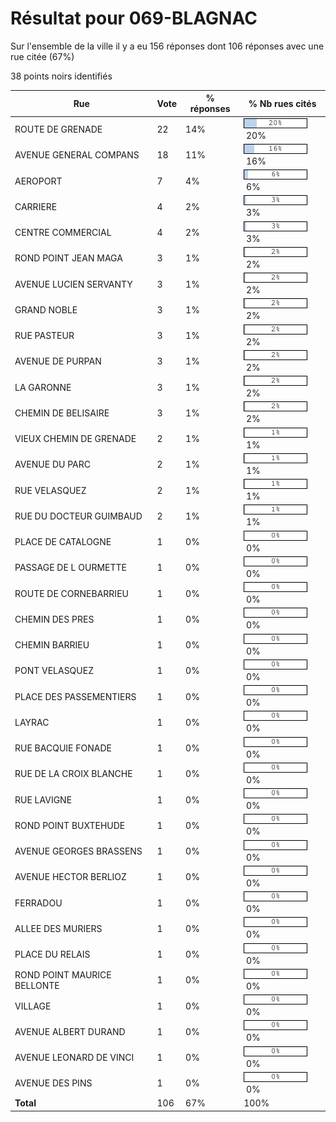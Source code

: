 # Résultat pour 069-BLAGNAC

Sur l'ensemble de la ville il y a eu 156 réponses dont 106 réponses avec une rue citée (67%)

38 points noirs identifiés

| Rue | Vote | % réponses | % Nb rues cités|
|-----|------|------------|----------------|
| ROUTE DE GRENADE | 22 | 14% | <img src="../../img/bar_20.gif" />&nbsp;20%|
| AVENUE GENERAL COMPANS | 18 | 11% | <img src="../../img/bar_16.gif" />&nbsp;16%|
| AEROPORT | 7 | 4% | <img src="../../img/bar_6.gif" />&nbsp;6%|
| CARRIERE | 4 | 2% | <img src="../../img/bar_3.gif" />&nbsp;3%|
| CENTRE COMMERCIAL | 4 | 2% | <img src="../../img/bar_3.gif" />&nbsp;3%|
| ROND POINT JEAN MAGA | 3 | 1% | <img src="../../img/bar_2.gif" />&nbsp;2%|
| AVENUE LUCIEN SERVANTY | 3 | 1% | <img src="../../img/bar_2.gif" />&nbsp;2%|
| GRAND NOBLE | 3 | 1% | <img src="../../img/bar_2.gif" />&nbsp;2%|
| RUE PASTEUR | 3 | 1% | <img src="../../img/bar_2.gif" />&nbsp;2%|
| AVENUE DE PURPAN | 3 | 1% | <img src="../../img/bar_2.gif" />&nbsp;2%|
| LA GARONNE | 3 | 1% | <img src="../../img/bar_2.gif" />&nbsp;2%|
| CHEMIN DE BELISAIRE | 3 | 1% | <img src="../../img/bar_2.gif" />&nbsp;2%|
| VIEUX CHEMIN DE GRENADE | 2 | 1% | <img src="../../img/bar_1.gif" />&nbsp;1%|
| AVENUE DU PARC | 2 | 1% | <img src="../../img/bar_1.gif" />&nbsp;1%|
| RUE VELASQUEZ | 2 | 1% | <img src="../../img/bar_1.gif" />&nbsp;1%|
| RUE DU DOCTEUR GUIMBAUD | 2 | 1% | <img src="../../img/bar_1.gif" />&nbsp;1%|
| PLACE DE CATALOGNE | 1 | 0% | <img src="../../img/bar_0.gif" />&nbsp;0%|
| PASSAGE DE L OURMETTE | 1 | 0% | <img src="../../img/bar_0.gif" />&nbsp;0%|
| ROUTE DE CORNEBARRIEU | 1 | 0% | <img src="../../img/bar_0.gif" />&nbsp;0%|
| CHEMIN DES PRES | 1 | 0% | <img src="../../img/bar_0.gif" />&nbsp;0%|
| CHEMIN BARRIEU | 1 | 0% | <img src="../../img/bar_0.gif" />&nbsp;0%|
| PONT VELASQUEZ | 1 | 0% | <img src="../../img/bar_0.gif" />&nbsp;0%|
| PLACE DES PASSEMENTIERS | 1 | 0% | <img src="../../img/bar_0.gif" />&nbsp;0%|
| LAYRAC | 1 | 0% | <img src="../../img/bar_0.gif" />&nbsp;0%|
| RUE BACQUIE FONADE | 1 | 0% | <img src="../../img/bar_0.gif" />&nbsp;0%|
| RUE DE LA CROIX BLANCHE | 1 | 0% | <img src="../../img/bar_0.gif" />&nbsp;0%|
| RUE LAVIGNE | 1 | 0% | <img src="../../img/bar_0.gif" />&nbsp;0%|
| ROND POINT BUXTEHUDE | 1 | 0% | <img src="../../img/bar_0.gif" />&nbsp;0%|
| AVENUE GEORGES BRASSENS | 1 | 0% | <img src="../../img/bar_0.gif" />&nbsp;0%|
| AVENUE HECTOR BERLIOZ | 1 | 0% | <img src="../../img/bar_0.gif" />&nbsp;0%|
| FERRADOU | 1 | 0% | <img src="../../img/bar_0.gif" />&nbsp;0%|
| ALLEE DES MURIERS | 1 | 0% | <img src="../../img/bar_0.gif" />&nbsp;0%|
| PLACE DU RELAIS | 1 | 0% | <img src="../../img/bar_0.gif" />&nbsp;0%|
| ROND POINT MAURICE BELLONTE | 1 | 0% | <img src="../../img/bar_0.gif" />&nbsp;0%|
| VILLAGE | 1 | 0% | <img src="../../img/bar_0.gif" />&nbsp;0%|
| AVENUE ALBERT DURAND | 1 | 0% | <img src="../../img/bar_0.gif" />&nbsp;0%|
| AVENUE LEONARD DE VINCI | 1 | 0% | <img src="../../img/bar_0.gif" />&nbsp;0%|
| AVENUE DES PINS | 1 | 0% | <img src="../../img/bar_0.gif" />&nbsp;0%|
| **Total** | 106 | 67% | 100%|
